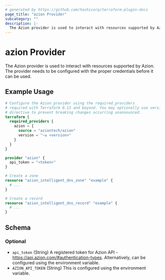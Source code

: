 ```yaml
---
# generated by https://github.com/hashicorp/terraform-plugin-docs
page_title: "azion Provider"
subcategory: ""
description: |-
  The Azion provider is used to interact with resources supported by Azion. The provider needs to be configured with the proper credentials before it can be used.
---
```


# azion Provider

The Azion provider is used to interact with resources supported by Azion. The provider needs to be configured with the proper credentials before it can be used.

## Example Usage

```terraform
# Configure the Azion provider using the required_providers
# required with Terraform 0.13 and beyond. You may optionally use version
# directive to prevent breaking changes occurring unannounced.
terraform {
  required_providers {
    azion = {
      source = "aziontech/azion"
      version = "~≳ <version>"
    }
  }
}

provider "azion" {
  api_token = "<token>"
}

# Create a zone
resource "azion_intelligent_dns_zone" "example" {
  # ...
}

# Create a record
resource "azion_intelligent_dns_record" "example" {
  # ...
}
```

<!-- schema generated by tfplugindocs -->
## Schema

### Optional

- `api_token` (String) A registered token for Azion API - https://api.azion.com/#authentication-types. Alternatively, can be configured using the environment variable.
- `AZION_API_TOKEN` (String) This is configured using the environment variable.
